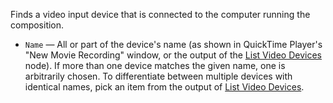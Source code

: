 Finds a video input device that is connected to the computer running the composition.

   - `Name` — All or part of the device's name (as shown in QuickTime Player's "New Movie Recording" window, or the output of the [List Video Devices](vuo-node://vuo.video.listDevices) node). If more than one device matches the given name, one is arbitrarily chosen.  To differentiate between multiple devices with identical names, pick an item from the output of [List Video Devices](vuo-node://vuo.video.listDevices).
